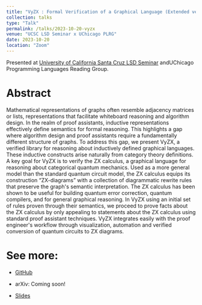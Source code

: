 ```yaml
---
title: "VyZX : Formal Verification of a Graphical Language (Extended version)"
collection: talks
type: "Talk"
permalink: /talks/2023-10-20-vyzx
venue: "UCSC LSD Seminar x UChicago PLRG"
date: 2023-10-20
location: "Zoom"
---
```


Presented at [University of California Santa Cruz LSD Seminar](https://lsd.ucsc.edu/lsd-seminar/2023fa/) andUChicago Programming Languages Reading Group.

# Abstract 

Mathematical representations of graphs often resemble adjacency matrices or lists, representations that facilitate whiteboard reasoning and algorithm design. In the realm of proof assistants, inductive representations effectively define semantics for formal reasoning. This highlights a gap where algorithm design and proof assistants require a fundamentally different structure of graphs. To address this gap, we present VyZX, a verified library for reasoning about inductively defined graphical languages. These inductive constructs arise naturally from category theory definitions. A key goal for VyZX is to verify the ZX calculus, a graphical language for reasoning about categorical quantum mechanics. Used as a more general model than the standard quantum circuit model, the ZX calculus equips its construction “ZX-diagrams” with a collection of diagrammatic rewrite rules that preserve the graph's semantic interpretation. The ZX calculus has been shown to be useful for building quantum error correction, quantum compilers, and for general graphical reasoning. In VyZX using an initial set of rules proven through their semantics, we proceed to prove facts about the ZX calculus by only appealing to statements about the ZX calculus using standard proof assistant techniques. VyZX integrates easily with the proof engineer's workflow through visualization, automation and verified conversion of quantum circuits to ZX diagrams. 

# See more:

- [GitHub](https://github.com/inQWIRE/VyZX)

- arXiv: Coming soon!

- [Slides](images/vyzx-ucsc.pdf)
